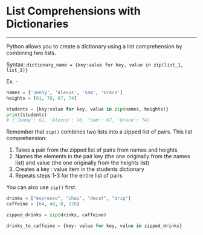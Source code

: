 # List Comprehensions with Dictionaries
---
Python allows you to create a dictionary using a list comprehension by combining two lists.

Syntax:
`dictionary_name = {key:value for key, value in zip(list_1, list_2)}`

Ex. -
```py
names = ['Jenny', 'Alexus', 'Sam', 'Grace']
heights = [61, 70, 67, 74]

students = {key:value for key, value in zip(names, heights)}
print(students)
# {'Jenny': 61, 'Alexus': 70, 'Sam': 67, 'Grace': 74}

```
Remember that `zip()` combines two lists into a zipped list of pairs. This list comprehension:

1.  Takes a pair from the zipped list of pairs from names and heights   
2.  Names the elements in the pair key (the one originally from the names list) and value (the one originally from the heights list)
3.  Creates a key : value item in the students dictionary
4.  Repeats steps 1-3 for the entire list of pairs

You can also use `zip()` first:
```py
drinks = ["espresso", "chai", "decaf", "drip"]
caffeine = [64, 40, 0, 120]

zipped_drinks = zip(drinks, caffeine)

drinks_to_caffeine = {key: value for key, value in zipped_drinks}

```


